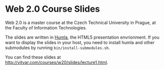 # Web 2.0 Course Slides
Web 2.0 is a master course at the Czech Technical University in Prague, at the Faculty of Information Technologies. 

The slides are written in <a href="http://github.com/tomvit/humla">Humla</a>, the HTML5 
presentation envrionment. If you want to display the slides in your host, you need to 
install humla and other submodules by running `bin/install-submodules.sh`.

You can find these slides at http://vitvar.com/courses/w20/slides/lecture1.html.

